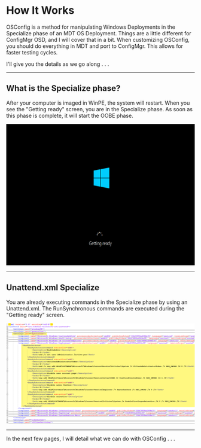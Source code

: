 # How It Works

OSConfig is a method for manipulating Windows Deployments in the Specialize phase of an MDT OS Deployment.  Things are a little different for ConfigMgr OSD, and I will cover that in a bit.  When customizing OSConfig, you should do everything in MDT and port to ConfigMgr.  This allows for faster testing cycles.

I'll give you the details as we go along . . .

---

## What is the Specialize phase?

After your computer is imaged in WinPE, the system will restart.  When you see the "Getting ready" screen, you are in the Specialize phase.  As soon as this phase is complete, it will start the OOBE phase.

![](/assets/2018-05-24_23-14-40.png)

---

## Unattend.xml Specialize

You are already executing commands in the Specialize phase by using an Unattend.xml.  The RunSynchronous commands are executed during the "Getting ready" screen.

![](/assets/2018-05-24_23-13-22.png)

---

In the next few pages, I will detail what we can do with OSConfig . . .

